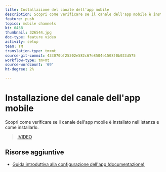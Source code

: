 ```yaml
---
title: Installazione del canale dell'app mobile
description: Scopri come verificare se il canale dell'app mobile è installato nell'istanza e come installarlo.
feature: push
topics: mobile channels
kt: 6438
thumbnail: 326544.jpg
doc-type: feature video
activity: setup
team: TM
translation-type: tm+mt
source-git-commit: 433070bf25302e582c67e8504e1508f0b023d575
workflow-type: tm+mt
source-wordcount: '69'
ht-degree: 2%

---
```



# Installazione del canale dell&#39;app mobile

Scopri come verificare se il canale dell&#39;app mobile è installato nell&#39;istanza e come installarlo.

>[!VIDEO](https://video.tv.adobe.com/v/326544?quality=12)

## Risorse aggiuntive

* [Guida introduttiva alla configurazione dell&#39;app (documentazione)](https://experienceleague.adobe.com/docs/campaign-classic/using/sending-messages/sending-push-notifications/configure-the-mobile-app/get-started-app-config.html?lang=en#installing-package-ios)
